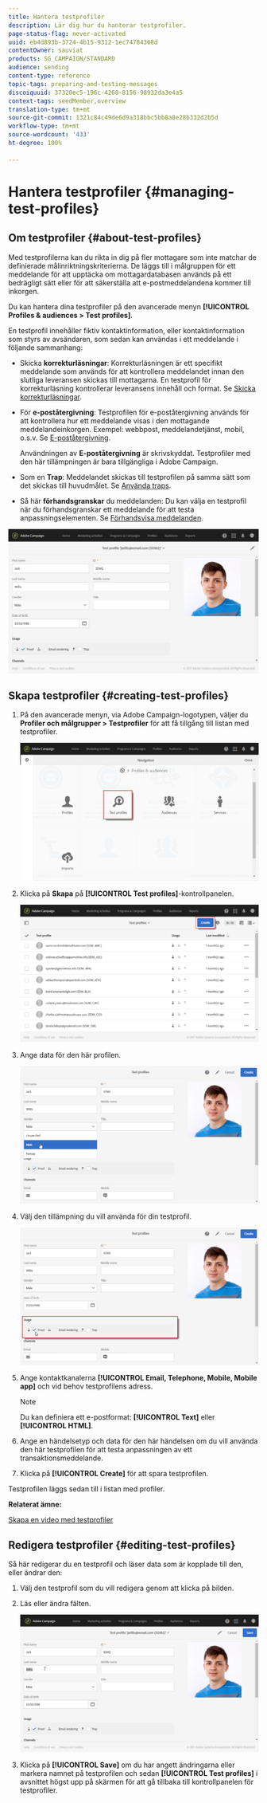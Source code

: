 ```yaml
---
title: Hantera testprofiler
description: Lär dig hur du hanterar testprofiler.
page-status-flag: never-activated
uuid: eb4d893b-3724-4b15-9312-1ec74784368d
contentOwner: sauviat
products: SG_CAMPAIGN/STANDARD
audience: sending
content-type: reference
topic-tags: preparing-and-testing-messages
discoiquuid: 37320ec5-196c-4260-8156-98932da3e4a5
context-tags: seedMember,overview
translation-type: tm+mt
source-git-commit: 1321c84c49de6d9a318bbc5bb8a0e28b332d2b5d
workflow-type: tm+mt
source-wordcount: '433'
ht-degree: 100%

---
```



# Hantera testprofiler {#managing-test-profiles}

## Om testprofiler {#about-test-profiles}

Med testprofilerna kan du rikta in dig på fler mottagare som inte matchar de definierade målinriktningskriterierna. De läggs till i målgruppen för ett meddelande för att upptäcka om mottagardatabasen används på ett bedrägligt sätt eller för att säkerställa att e-postmeddelandena kommer till inkorgen.

Du kan hantera dina testprofiler på den avancerade menyn **[!UICONTROL Profiles & audiences > Test profiles]**.

En testprofil innehåller fiktiv kontaktinformation, eller kontaktinformation som styrs av avsändaren, som sedan kan användas i ett meddelande i följande sammanhang:

* Skicka **korrekturläsningar**: Korrekturläsningen är ett specifikt meddelande som används för att kontrollera meddelandet innan den slutliga leveransen skickas till mottagarna. En testprofil för korrekturläsning kontrollerar leveransens innehåll och format. Se [Skicka korrekturläsningar](../../sending/using/sending-proofs.md).
* För **e-poståtergivning**: Testprofilen för e-poståtergivning används för att kontrollera hur ett meddelande visas i den mottagande meddelandeinkorgen. Exempel: webbpost, meddelandetjänst, mobil, o.s.v. Se [E-poståtergivning](../../sending/using/email-rendering.md).

   Användningen av **E-poståtergivning** är skrivskyddat. Testprofiler med den här tillämpningen är bara tillgängliga i Adobe Campaign.

* Som en **Trap**: Meddelandet skickas till testprofilen på samma sätt som det skickas till huvudmålet. Se [Använda traps](../../sending/using/using-traps.md).
* Så här **förhandsgranskar** du meddelanden: Du kan välja en testprofil när du förhandsgranskar ett meddelande för att testa anpassningselementen. Se [Förhandsvisa meddelanden](/help/sending/using/previewing-messages.md).

![](assets/test_profile.png)

## Skapa testprofiler {#creating-test-profiles}

1. På den avancerade menyn, via Adobe Campaign-logotypen, väljer du **Profiler och målgrupper > Testprofiler** för att få tillgång till listan med testprofiler.

   ![](assets/test_profile_creation_1.png)

1. Klicka på **Skapa** på **[!UICONTROL Test profiles]**-kontrollpanelen.

   ![](assets/test_profile_creation_2.png)

1. Ange data för den här profilen.

   ![](assets/test_profile_creation_3.png)

1. Välj den tillämpning du vill använda för din testprofil.

   ![](assets/test_profile_creation_4.png)

1. Ange kontaktkanalerna **[!UICONTROL Email, Telephone, Mobile, Mobile app]** och vid behov testprofilens adress.

   >[!NOTE]
   >
   >Du kan definiera ett e-postformat: **[!UICONTROL Text]** eller **[!UICONTROL HTML]**.

1. Ange en händelsetyp och data för den här händelsen om du vill använda den här testprofilen för att testa anpassningen av ett transaktionsmeddelande.
1. Klicka på **[!UICONTROL Create]** för att spara testprofilen.

Testprofilen läggs sedan till i listan med profiler.

**Relaterat ämne:**

[Skapa en video med testprofiler](https://docs.adobe.com/content/help/sv-SE/campaign-standard-learn/tutorials/profiles-and-audiences/test-profiles.html)

## Redigera testprofiler {#editing-test-profiles}

Så här redigerar du en testprofil och läser data som är kopplade till den, eller ändrar den:

1. Välj den testprofil som du vill redigera genom att klicka på bilden.
1. Läs eller ändra fälten.

   ![](assets/test_profile_edit.png)

1. Klicka på **[!UICONTROL Save]** om du har angett ändringarna eller markera namnet på testprofilen och sedan **[!UICONTROL Test profiles]** i avsnittet högst upp på skärmen för att gå tillbaka till kontrollpanelen för testprofiler.
